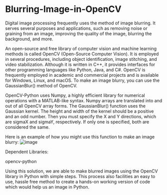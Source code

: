 # Blurring-Image-in-OpenCV
Digital image processing frequently uses the method of image blurring. It serves several purposes and applications, such as removing noise or graining from an image, improving the quality of the image, blurring the background, and more.

An open-source and free library of computer vision and machine learning methods is called OpenCV (Open-Source Computer Vision). It is employed in several procedures, including object identification, image stitching, and video stabilization. Although it is written in C++, it provides interfaces for other programming languages like Python, Java, and C#. OpenCV is frequently employed in academic and commercial projects and is available for Windows, Linux, and macOS. To make an image blurry, you can use the GaussianBlur() method of OpenCV.



OpenCV-Python uses Numpy, a highly efficient library for numerical operations with a MATLAB-like syntax. Numpy arrays are translated into and out of all OpenCV array forms. The GaussianBlur() function uses the Gaussian kernel. The height and width of the kernel should be a positive and an odd number. Then you must specify the X and Y directions, which are sigmaX and sigmaY, respectively. If only one is specified, both are considered the same.



Here is an example of how you might use this function to make an image blurry:
![image](https://github.com/Subramaniann25/Blurring-Image-in-OpenCV/assets/114677185/0bdddabf-6a98-4e66-ba67-b4fa717ce919)

Dependent Libraries:

opencv-python

Using this solution, we are able to make blurred images using the OpenCV library in Python with simple steps. This process also facilities an easy to use, hassle free method to create a hands-on working version of code which would help us an image in Python.
